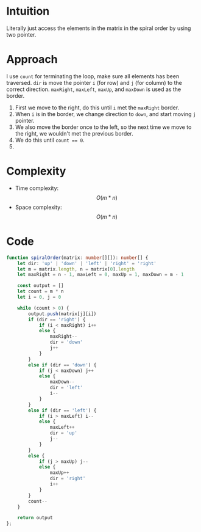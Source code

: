 # Intuition
Literally just access the elements in the matrix in the spiral order by using two pointer.

# Approach
I use `count` for terminating the loop, make sure all elements has been traversed. `dir` is move the pointer `i` (for row) and `j` (for column) to the correct direction. `maxRight`, `maxLeft`, `maxUp`, and `maxDown` is used as the border.
1. First we move to the right, do this until `i` met the `maxRight` border.
2. When `i` is in the border, we change direction to `down`, and start moving `j` pointer.
3. We also move the border once to the left, so the next time we move to the right, we wouldn't met the previous border.
4. We do this until `count == 0`.
5. 
# Complexity
- Time complexity: $$O(m * n)$$
- Space complexity: $$O(m * n)$$

# Code
```ts
function spiralOrder(matrix: number[][]): number[] {
    let dir: 'up' | 'down' | 'left' | 'right' = 'right'
    let m = matrix.length, n = matrix[0].length
    let maxRight = n - 1, maxLeft = 0, maxUp = 1, maxDown = m - 1

    const output = []
    let count = m * n
    let i = 0, j = 0

    while (count > 0) {
        output.push(matrix[j][i])
        if (dir == 'right') {
            if (i < maxRight) i++
            else {
                maxRight--
                dir = 'down'
                j++
            }
        }
        else if (dir == 'down') {
            if (j < maxDown) j++
            else {
                maxDown--
                dir = 'left'
                i--
            }
        }
        else if (dir == 'left') {
            if (i > maxLeft) i--
            else {
                maxLeft++
                dir = 'up'
                j--
            }
        }
        else {
            if (j > maxUp) j--
            else {
                maxUp++
                dir = 'right'
                i++
            }
        }
        count--
    }

    return output
};
```